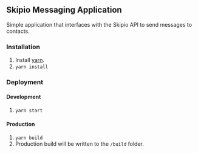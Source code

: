 ## Skipio Messaging Application

Simple application that interfaces with the Skipio API to send messages to contacts.

### Installation
1. Install [yarn](https://yarnpkg.com/lang/en/docs/install/).
1. ```yarn install```

### Deployment
#### Development 
1. ```yarn start```

#### Production
1. ```yarn build```
1. Production build will be written to the `/build` folder.
